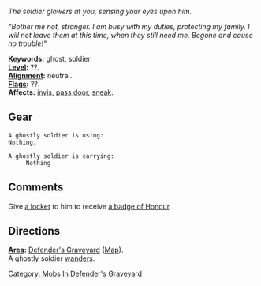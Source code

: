 *The soldier glowers at you, sensing your eyes upon him.*

*"Bother me not, stranger. I am busy with my duties, protecting my
family. I will not leave them at this time, when they still need me.
Begone and cause no trouble!"*

**Keywords:** ghost, soldier.  
**[Level](Level.md "wikilink"):** ??.  
**[Alignment](Alignment.md "wikilink"):** neutral.  
**[Flags](:Category:_Mob_Types.md "wikilink"):** ??.  
**Affects:** [invis](Invis.md "wikilink"), [pass
door](Pass_Door.md "wikilink"), [sneak](Sneak.md "wikilink").  

## Gear

`A ghostly soldier is using:`  
`Nothing.`

`A ghostly soldier is carrying:`  
`     Nothing`

## Comments

Give [a locket](Locket.md "wikilink") to him to receive [a badge of
Honour](Badge_of_Honour.md "wikilink").

## Directions

**[Area](:Category:_Areas.md "wikilink"):** [Defender's
Graveyard](:Category:_Defender's_Graveyard.md "wikilink")
([Map](Defender's_Graveyard_Map.md "wikilink")).  
A ghostly soldier [wanders](Wandering_Mobs.md "wikilink").  

[Category: Mobs In Defender's
Graveyard](Category:_Mobs_In_Defender's_Graveyard "wikilink")
